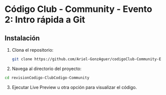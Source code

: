 # Código Club - Community - Evento 2: Intro rápida a Git

## Instalación

1. Clona el repositorio:
   ```sh
   git clone https://github.com/Ariel-GonzAguer/codigoClub-Community-Evento2-IntroRapidaAGit
   ```
2. Navega al directorio del proyecto:

```sh
cd revisionCodigo-ClubCodigo-Community
```
3. Ejecutar Live Preview u otra opción para visualizar el código.
